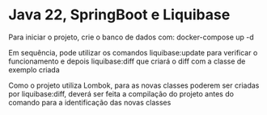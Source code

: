 # Java 22, SpringBoot e Liquibase

Para iniciar o projeto, crie o banco de dados com:
docker-compose up -d

Em sequência, pode utilizar os comandos liquibase:update para verificar o funcionamento e depois liquibase:diff que criará o diff com a classe de exemplo criada

Como o projeto utiliza Lombok, para as novas classes poderem ser criadas por liquibase:diff, deverá ser feita a compilação  do projeto antes do comando para a identificação das novas classes
